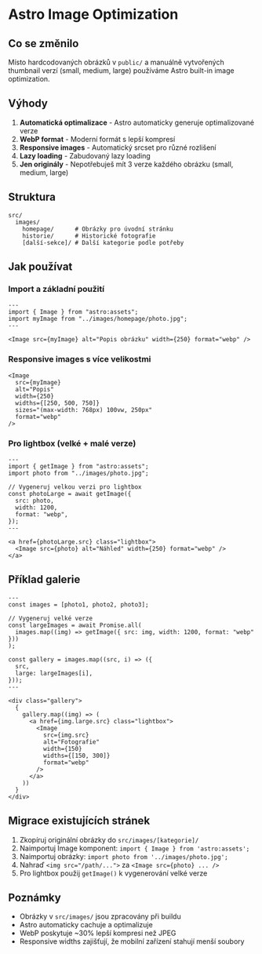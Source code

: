 # Astro Image Optimization

## Co se změnilo

Místo hardcodovaných obrázků v `public/` a manuálně vytvořených thumbnail verzí (small, medium, large) používáme Astro built-in image optimization.

## Výhody

1. **Automatická optimalizace** - Astro automaticky generuje optimalizované verze
2. **WebP format** - Moderní formát s lepší kompresí
3. **Responsive images** - Automatický srcset pro různé rozlišení
4. **Lazy loading** - Zabudovaný lazy loading
5. **Jen originály** - Nepotřebuješ mít 3 verze každého obrázku (small, medium, large)

## Struktura

```
src/
  images/
    homepage/      # Obrázky pro úvodní stránku
    historie/      # Historické fotografie
    [další-sekce]/ # Další kategorie podle potřeby
```

## Jak používat

### Import a základní použití

```astro
---
import { Image } from "astro:assets";
import myImage from "../images/homepage/photo.jpg";
---

<Image src={myImage} alt="Popis obrázku" width={250} format="webp" />
```

### Responsive images s více velikostmi

```astro
<Image
  src={myImage}
  alt="Popis"
  width={250}
  widths={[250, 500, 750]}
  sizes="(max-width: 768px) 100vw, 250px"
  format="webp"
/>
```

### Pro lightbox (velké + malé verze)

```astro
---
import { getImage } from "astro:assets";
import photo from "../images/photo.jpg";

// Vygeneruj velkou verzi pro lightbox
const photoLarge = await getImage({
  src: photo,
  width: 1200,
  format: "webp",
});
---

<a href={photoLarge.src} class="lightbox">
  <Image src={photo} alt="Náhled" width={250} format="webp" />
</a>
```

## Příklad galerie

```astro
---
const images = [photo1, photo2, photo3];

// Vygeneruj velké verze
const largeImages = await Promise.all(
  images.map((img) => getImage({ src: img, width: 1200, format: "webp" }))
);

const gallery = images.map((src, i) => ({
  src,
  large: largeImages[i],
}));
---

<div class="gallery">
  {
    gallery.map((img) => (
      <a href={img.large.src} class="lightbox">
        <Image
          src={img.src}
          alt="Fotografie"
          width={150}
          widths={[150, 300]}
          format="webp"
        />
      </a>
    ))
  }
</div>
```

## Migrace existujících stránek

1. Zkopíruj originální obrázky do `src/images/[kategorie]/`
2. Naimportuj Image komponent: `import { Image } from 'astro:assets';`
3. Naimportuj obrázky: `import photo from '../images/photo.jpg';`
4. Nahraď `<img src="/path/...">` za `<Image src={photo} ... />`
5. Pro lightbox použij `getImage()` k vygenerování velké verze

## Poznámky

- Obrázky v `src/images/` jsou zpracovány při buildu
- Astro automaticky cachuje a optimalizuje
- WebP poskytuje ~30% lepší kompresi než JPEG
- Responsive widths zajišťují, že mobilní zařízení stahují menší soubory
